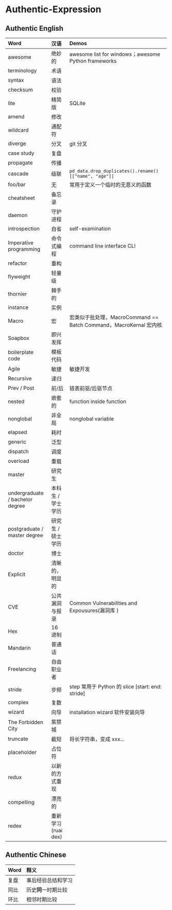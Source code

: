 # Authentic-Expression

## Authentic English

| Word | 汉语 | Demos |
| :--- | :--- | :--- |
| awesome | 绝妙的 | awesome list for windows；awesome Python frameworks |
| terminology | 术语 |  |
| syntax | 语法 |  |
| checksum | 校验 |  |
| lite | 精简版 | SQLite |
| amend | 修改 |  |
| wildcard | 通配符 |  |
| diverge | 分叉 | git 分叉 |
| case study | 复盘 |  |
| propagate | 传播 |  |
| cascade | 级联 | `pd_data.drop_duplicates().rename()[["name", "age"]]` |
| foo/bar | 无 | 常用于定义一个临时的无意义的函数 |
| cheatsheet | 备忘录 |  |
| daemon | 守护进程 |  |
| introspection | 自省 | self-examination |
| Imperative programming | 命令式编程 | command line interface CLI |
| refactor | 重构 |  |
| flyweight | 轻量级 |  |
| thornier | 棘手的 |  |
| instance | 实例 |  |
| Macro | 宏 | 宏类似于批处理，MacroCommand == Batch Command，MacroKernal 宏内核 |
| Soapbox | 即兴发挥 |  |
| boilerplate code | 模板代码 |  |
| Agile | 敏捷 | 敏捷开发 |
| Recursive | 递归 |  |
| Prev / Post | 前/后 | 链表前驱/后驱节点 |
| nested | 嵌套的 | function inside function |
| nonglobal | 非全局 | nonglobal variable |
| elapsed | 耗时 |  |
| generic | 泛型 | |
| dispatch | 调度 | |
| overload | 重载 | |
| master | 研究生 | |
| undergraduate / bachelor degree | 本科生 / 学士学历 | |
| postgraduate / master degree | 研究生 / 硕士学历 | |
| doctor | 博士 | |
| Explicit | 清晰的，明显的 | |
| CVE | 公共漏洞与报录    | Common Vulnerabilities and Expousures(漏洞库 ) |
| Hex | 16 进制 |  |
| Mandarin | 普通话 | |
| Freelancing | 自由职业者 | |
| stride | 步频 | step 常用于 Python 的 slice [start: end: stride] |
| complex | 复数 |  |
| wizard | 向导 | installation wizard 软件安装向导 |
| The Forbidden City | 紫禁城 |  |
| truncate | 截短 | 将长字符串，变成 xxx... |
| placeholder | 占位符 |  |
| redux | 以新的方式重现 | |
| compelling | 漂亮的 | |
| redex | 重新学习(ruai dex) | |

## Authentic Chinese

| Word | 释义 |
| :--- | :--- |
| 复盘 | 事后经验总结和学习 |
| 同比 | 历史**同**一时期比较 |
| 环比 | 相邻时期比较 |

